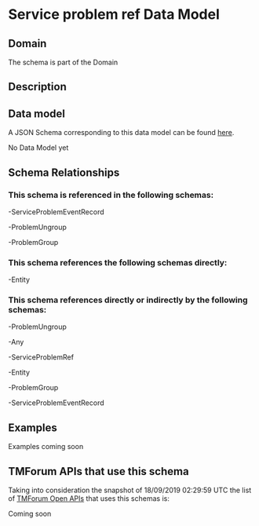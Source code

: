 # Service problem ref Data Model

## Domain

The  schema is part of the  Domain

## Description



## Data model

A JSON Schema corresponding to this data model can be found
[here](https://github.com/tmforum-rand/schemas/blob/master/Service/ServiceProblemRef.schema.json).

No Data Model yet

## Schema Relationships

### This schema is referenced in the following schemas:

-ServiceProblemEventRecord

-ProblemUngroup

-ProblemGroup

### This schema references the following schemas directly:

-Entity

### This schema references directly or indirectly by the following schemas:

-ProblemUngroup

-Any

-ServiceProblemRef

-Entity

-ProblemGroup

-ServiceProblemEventRecord



## Examples

Examples coming soon

## TMForum APIs that use this schema

Taking into consideration the snapshot of 18/09/2019 02:29:59 UTC the list of [TMForum Open APIs](https://www.tmforum.org/open-apis/) that uses this schemas is:

Coming soon